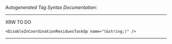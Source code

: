_Autogenerated Tag Syntax Documentation:_

---
XRW TO DO

```
<DisableZnCoordinationResiduesTaskOp name="(&string;)" />
```



---
